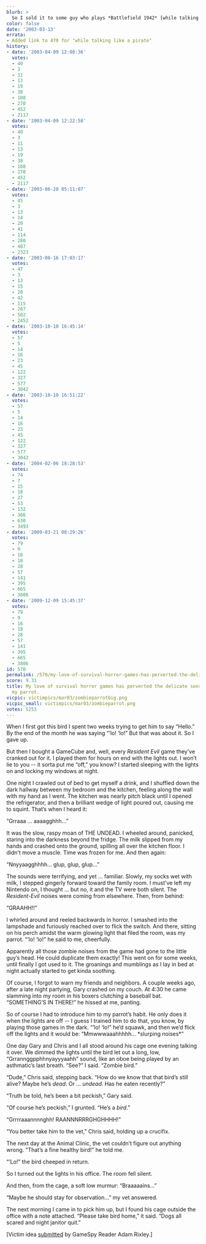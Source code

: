 ```yaml
---
blurb: >
  So I sold it to some guy who plays *Battlefield 1942* [while talking like a pirate](@/victim/470.md).
color: false
date: '2003-03-13'
errata:
- Added link to 470 for "while talking like a pirate"
history:
- date: '2003-04-09 12:08:36'
  votes:
  - 40
  - 3
  - 11
  - 13
  - 19
  - 38
  - 108
  - 270
  - 452
  - 2117
- date: '2003-04-09 12:22:58'
  votes:
  - 40
  - 3
  - 11
  - 13
  - 19
  - 38
  - 108
  - 270
  - 452
  - 2117
- date: '2003-06-28 05:11:07'
  votes:
  - 45
  - 3
  - 13
  - 14
  - 20
  - 41
  - 114
  - 280
  - 487
  - 2323
- date: '2003-08-16 17:03:17'
  votes:
  - 47
  - 3
  - 13
  - 15
  - 20
  - 42
  - 115
  - 287
  - 502
  - 2452
- date: '2003-10-10 16:45:14'
  votes:
  - 57
  - 5
  - 14
  - 16
  - 23
  - 45
  - 122
  - 327
  - 577
  - 3042
- date: '2003-10-10 16:51:22'
  votes:
  - 57
  - 5
  - 14
  - 16
  - 23
  - 45
  - 122
  - 327
  - 577
  - 3042
- date: '2004-02-06 18:28:53'
  votes:
  - 74
  - 7
  - 15
  - 18
  - 27
  - 53
  - 132
  - 366
  - 630
  - 3493
- date: '2009-03-21 08:29:26'
  votes:
  - 79
  - 9
  - 16
  - 18
  - 28
  - 57
  - 141
  - 395
  - 665
  - 3806
- date: '2009-12-09 15:45:37'
  votes:
  - 79
  - 9
  - 16
  - 18
  - 28
  - 57
  - 141
  - 395
  - 665
  - 3806
id: 570
permalink: /570/my-love-of-survival-horror-games-has-perverted-the-delicate-sensibilities-of-my-parrot/
score: 9.31
title: My love of survival horror games has perverted the delicate sensibilities of
  my parrot.
vicpic: victimpics/mar03/zombieparrotbig.png
vicpic_small: victimpics/mar03/zombieparrot.png
votes: 5253
---
```


When I first got this bird I spent two weeks trying to get him to say
“Hello.” By the end of the month he was saying “‘lo! ‘lo!” But that was
about it. So I gave up.

But then I bought a GameCube and, well, every *Resident Evil* game
they’ve cranked out for it. I played them for hours on end with the
lights out. I won’t lie to you -- it sorta put me “off,” you know? I
started sleeping with the lights on and locking my windows at night.

One night I crawled out of bed to get myself a drink, and I shuffled
down the dark hallway between my bedroom and the kitchen, feeling along
the wall with my hand as I went. The kitchen was nearly pitch black
until I opened the refrigerator, and then a brilliant wedge of light
poured out, causing me to squint. That’s when I heard it:

“Grraaa ... aaaagghhh...”

It was the slow, raspy moan of THE UNDEAD. I wheeled around, panicked,
staring into the darkness beyond the fridge. The milk slipped from my
hands and crashed onto the ground, spilling all over the kitchen floor.
I didn’t move a muscle. Time was frozen for me. And then again:

“Nnyyaagghhhh... glup, glup, glup...”

The sounds were terrifying, and yet ... familiar. Slowly, my socks wet
with milk, I stepped gingerly forward toward the family room. I must’ve
left my Nintendo on, I thought ... but no, it and the TV were both
silent. The *Resident-Evil* noises were coming from elsewhere. Then,
from behind:

“GRAAHH!!”

I whirled around and reeled backwards in horror. I smashed into the
lampshade and furiously reached over to flick the switch. And there,
sitting on his perch amidst the warm glowing light that filed the room,
was my parrot. “’lo! ‘lo!” he said to me, cheerfully.

Apparently all those zombie noises from the game had gone to the little
guy’s head. He could duplicate them exactly! This went on for some
weeks, until finally I got used to it. The groanings and mumblings as I
lay in bed at night actually started to get kinda soothing.

Of course, I forgot to warn my friends and neighbors. A couple weeks
ago, after a late night partying, Gary crashed on my couch. At 4:30 he
came slamming into my room in his boxers clutching a baseball bat.
“SOMETHING’S IN THERE!” he hissed at me, panting.

So of course I had to introduce him to my parrot’s habit. He only does
it when the lights are off -- I guess I trained him to do that, you
know, by playing those games in the dark. “’lo! ‘lo!” he’d squawk, and
then we’d flick off the lights and it would be: “Mmwwwaaahhhhh...
\*slurping noises\*”

One day Gary and Chris and I all stood around his cage one evening
talking it over. We dimmed the lights until the bird let out a long,
low, “Grrannggpphhnyayyyaahh” sound, like an oboe being played by an
asthmatic’s last breath. “See?” I said. “Zombie bird.”

“Dude,” Chris said, stepping back. “How do we know that that bird’s
still alive? Maybe he’s *dead*. Or ... *undead.* Has he eaten recently?”

“Truth be told, he’s been a bit peckish,” Gary said.

“Of course he’s peckish,” I grunted. “He’s a *bird*.”

“Grrrraaannnnghh! RAANNNRRRGHGHHHH!”

“You better take him to the vet,” Chris said, holding up a crucifix.

The next day at the Animal Clinic, the vet couldn’t figure out anything
wrong. “That’s a fine healthy bird!” he told me.

“’Lo!” the bird cheeped in return.

So I turned out the lights in his office. The room fell silent.

And then, from the cage, a soft low murmur: “Braaaaains...”

“Maybe he should stay for observation...” my vet answered.

The next morning I came in to pick him up, but I found his cage outside
the office with a note attached. “Please take bird home,” it said. “Dogs
all scared and night janitor quit.”

\[Victim idea [submitted](mailto:feedback@gamespy.com) by GameSpy Reader
Adam Rixley.\]
